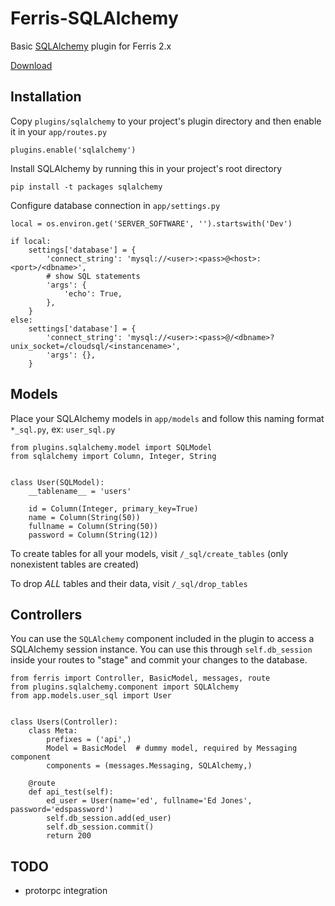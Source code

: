 # Ferris-SQLAlchemy

Basic [SQLAlchemy](http://www.sqlalchemy.org/) plugin for Ferris 2.x

[Download](https://bitbucket.org/yowmamasita_cs/ferris-sqlalchemy/downloads#tag-downloads)

## Installation

Copy `plugins/sqlalchemy` to your project's plugin directory and then enable it in your `app/routes.py`

`plugins.enable('sqlalchemy')`

Install SQLAlchemy by running this in your project's root directory

`pip install -t packages sqlalchemy`

Configure database connection in `app/settings.py`

```
local = os.environ.get('SERVER_SOFTWARE', '').startswith('Dev')

if local:
    settings['database'] = {
        'connect_string': 'mysql://<user>:<pass>@<host>:<port>/<dbname>',
        # show SQL statements
        'args': {
            'echo': True,
        },
    }
else:
    settings['database'] = {
        'connect_string': 'mysql://<user>:<pass>@/<dbname>?unix_socket=/cloudsql/<instancename>',
        'args': {},
    }
```

## Models

Place your SQLAlchemy models in `app/models` and follow this naming format `*_sql.py`, ex: `user_sql.py`

```
from plugins.sqlalchemy.model import SQLModel
from sqlalchemy import Column, Integer, String


class User(SQLModel):
    __tablename__ = 'users'

    id = Column(Integer, primary_key=True)
    name = Column(String(50))
    fullname = Column(String(50))
    password = Column(String(12))
```

To create tables for all your models, visit `/_sql/create_tables` (only nonexistent tables are created)

To drop *ALL* tables and their data, visit `/_sql/drop_tables`

## Controllers

You can use the `SQLAlchemy` component included in the plugin to access a SQLAlchemy session instance. You can use this through `self.db_session` inside your routes to "stage" and commit your changes to the database.

```
from ferris import Controller, BasicModel, messages, route
from plugins.sqlalchemy.component import SQLAlchemy
from app.models.user_sql import User


class Users(Controller):
    class Meta:
        prefixes = ('api',)
        Model = BasicModel  # dummy model, required by Messaging component
        components = (messages.Messaging, SQLAlchemy,)

    @route
    def api_test(self):
        ed_user = User(name='ed', fullname='Ed Jones', password='edspassword')
        self.db_session.add(ed_user)
        self.db_session.commit()
        return 200
```

## TODO

* protorpc integration
